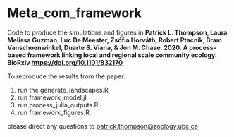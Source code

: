 # Meta_com_framework
Code to produce the simulations and figures in **Patrick L. Thompson, Laura Melissa Guzman, Luc De Meester, Zsófia Horváth, Robert Ptacnik, Bram Vanschoenwinkel, Duarte S. Viana, & Jon M. Chase. 2020.  A process-based framework linking local and regional scale community ecology. BioRxiv https://doi.org/10.1101/832170** 

To reproduce the results from the paper:

1) run the generate_landscapes.R 
2) run framework_model.jl
3) run process_julia_outputs.R
4) run framework_figures.R

please direct any questions to patrick.thompson@zoology.ubc.ca
